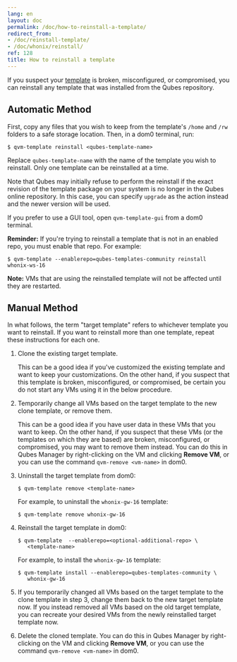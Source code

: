 ```yaml
---
lang: en
layout: doc
permalink: /doc/how-to-reinstall-a-template/
redirect_from:
- /doc/reinstall-template/
- /doc/whonix/reinstall/
ref: 128
title: How to reinstall a template
---
```


If you suspect your [template](/doc/templates/) is broken, misconfigured, or compromised, you can reinstall any template that was installed from the Qubes repository.

Automatic Method
----------------

First, copy any files that you wish to keep from the template's `/home` and `/rw` folders to a safe storage location.
Then, in a dom0 terminal, run:

```
$ qvm-template reinstall <qubes-template-name>
```

Replace `qubes-template-name` with the name of the template you wish to reinstall.
Only one template can be reinstalled at a time.

Note that Qubes may initially refuse to perform the reinstall if the exact revision of the template package on your system is no longer in the Qubes online repository.
In this case, you can specify `upgrade` as the action instead and the newer version will be used.


If you prefer to use a GUI tool, open `qvm-template-gui` from a dom0 terminal.

**Reminder:** If you're trying to reinstall a template that is not in an enabled repo, you must enable that repo.
For example:

```
$ qvm-template --enablerepo=qubes-templates-community reinstall whonix-ws-16
```

**Note:** VMs that are using the reinstalled template will not be affected until they are restarted.

Manual Method
-------------

In what follows, the term "target template" refers to whichever template you want to reinstall.
If you want to reinstall more than one template, repeat these instructions for each one.

1. Clone the existing target template.

   This can be a good idea if you've customized the existing template and want to keep your customizations.
   On the other hand, if you suspect that this template is broken, misconfigured, or compromised, be certain you do not start any VMs using it in the below procedure.

2. Temporarily change all VMs based on the target template to the new clone template, or remove them.

   This can be a good idea if you have user data in these VMs that you want to keep.
   On the other hand, if you suspect that these VMs (or the templates on which they are based) are broken, misconfigured, or compromised, you may want to remove them instead.
   You can do this in Qubes Manager by right-clicking on the VM and clicking **Remove VM**, or you can use the command `qvm-remove <vm-name>` in dom0.

3. Uninstall the target template from dom0:

    ```
    $ qvm-template remove <template-name>
    ```

   For example, to uninstall the `whonix-gw-16` template:

    ```
    $ qvm-template remove whonix-gw-16
    ```

4. Reinstall the target template in dom0:

    ```shell_session
    $ qvm-template  --enablerepo=<optional-additional-repo> \
       <template-name>
    ```

   For example, to install the `whonix-gw-16` template:

    ```shell_session
    $ qvm-template install --enablerepo=qubes-templates-community \
       whonix-gw-16
    ```

5. If you temporarily changed all VMs based on the target template to the clone template in step 3, change them back to the new target template now.
   If you instead removed all VMs based on the old target template, you can recreate your desired VMs from the newly reinstalled target template now.

6. Delete the cloned template.
   You can do this in Qubes Manager by right-clicking on the VM and clicking **Remove VM**, or you can use the
   command `qvm-remove <vm-name>` in dom0.
